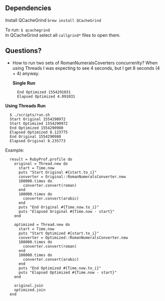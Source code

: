 ## Dependencies
Install QCacheGrind
`brew install QCacheGrind`

To run: `$ qcachegrind` <br>
In QCacheGrind select all `callgrind*` files to open them.

## Questions?
- How to run two sets of RomanNumeralsCoverters concurrenlty?
  When using Threads I was expecting to see 4 seconds, but I get 8 seconds (4 + 4) anyway.

  **Single Run**
  ```
    End Optimized 1554291031
    Elapsed Optimized 4.091031
  ```
 **Using Threads Run**
  ```
    $ ./scripts/run.sh
    Start Original 1554290972
    Start Optimized 1554290972
    End Optimized 1554290980
    Elapsed Optimized 8.123775
    End Original 1554290980
    Elapsed Original 8.235773
  ```

  Example:
  ```
    result = RubyProf.profile do
      original = Thread.new do
        start = Time.now
        puts "Start Original #{start.to_i}"
        converter = Original::RomanNumeralsConverter.new
        100000.times do
          converter.convert(roman)
        end
        100000.times do
          converter.convert(arabic)
        end
        puts "End Original #{Time.now.to_i}"
        puts "Elapsed Original #{Time.now - start}"
      end

      optimized = Thread.new do
        start = Time.now
        puts "Start Optimized #{start.to_i}"
        converter = Optimized::RomanNumeralsConverter.new
        100000.times do
          converter.convert(roman)
        end
        100000.times do
          converter.convert(arabic)
        end
        puts "End Optimized #{Time.now.to_i}"
        puts "Elapsed Optimized #{Time.now - start}"
      end

      original.join
      optimized.join
    end
  ```